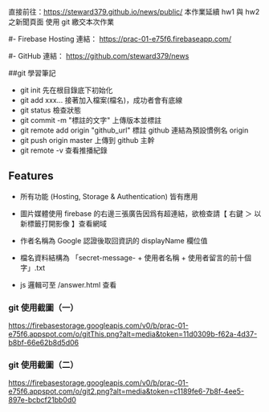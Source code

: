 直接前往：https://steward379.github.io/news/public/
本作業延續 hw1 與 hw2 之新聞頁面 
使用 git 繳交本次作業

#- Firebase Hosting 連結：
https://prac-01-e75f6.firebaseapp.com/

#- GitHub 連結：
https://github.com/steward379/news

##git 學習筆記

- git init 先在根目錄底下初始化 
- git add xxx... 接著加入檔案(檔名)，成功者會有底線
- git status 檢查狀態 
- git commit -m "標註的文字" 上傳版本並標註 
- git remote add origin "github_url"  標註 github 連結為預設慣例名 origin
- git push origin master 上傳到 github 主幹
- git remote -v 查看推播紀錄 

## Features

- 所有功能 (Hosting, Storage & Authentication) 皆有應用

- 圖片媒體使用 firebase 的右邊三張廣告因爲有超連結，欲檢查請【 右鍵 ＞ 以新標籤打開影像 】查看網域

- 作者名稱為 Google 認證後取回資訊的 displayName 欄位值

- 檔名資料結構為 「secret-message- + 使用者名稱 + 使用者留言的前十個字」.txt

- js 邏輯可至 /answer.html 查看

### git 使用截圖（一） 
https://firebasestorage.googleapis.com/v0/b/prac-01-e75f6.appspot.com/o/gitThis.png?alt=media&token=11d0309b-f62a-4d37-b8bf-66e62b8d5d06

### git 使用截圖（二） 
https://firebasestorage.googleapis.com/v0/b/prac-01-e75f6.appspot.com/o/git2.png?alt=media&token=c1189fe6-7b8f-4ee5-897e-bcbcf21bb0d0






